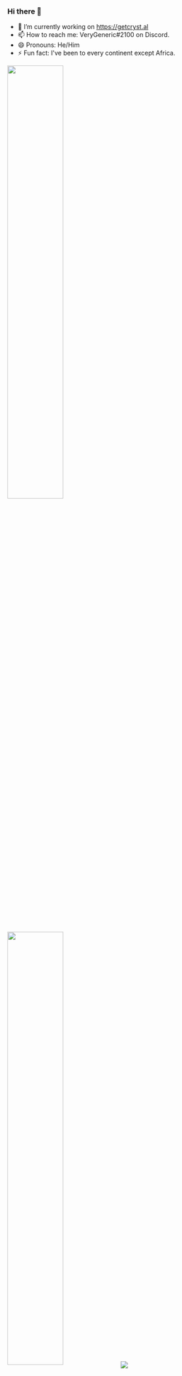 ### Hi there 👋
- 🔭 I’m currently working on https://getcryst.al
- 📫 How to reach me: VeryGeneric#2100 on Discord.
- 😄 Pronouns: He/Him
- ⚡ Fun fact: I've been to every continent except Africa.

<img align="center" width="50%" src="https://github-readme-stats.vercel.app/api?username=SomethingGeneric&theme=dark&show_icons=true)">
<img align="center" width="50%" src="https://github-readme-streak-stats.herokuapp.com/?user=SomethingGeneric&theme=dark">
<img align="center" src="https://ko-fi.com/img/githubbutton_sm.svg"><a href="https://ko-fi.com/L3L5DW71M"></a></img>
